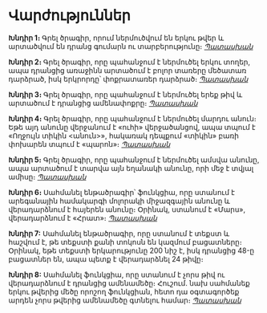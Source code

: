 # Վարժություններ

__Խնդիր 1։__ Գրել ծրագիր, որում ներմուծվում են երկու 
թվեր և արտածվում են դրանց գումարն ու տարբերությունը։
_[Պատասխան](code/exercise01.py)_

__Խնդիր 2։__ Գրել ծրագիր, որը պահանջում է ներմուծել 
երկու տողեր, ապա դրանցից առաջինն արտածում է բոլոր 
տառերը մեծատառ դարձրած, իսկ երկրորդը՝ փոքրատառեր 
դարձրած։
_[Պատասխան](code/exercise02.py)_

__Խնդիր 3։__ Գրել ծրագիր, որը պահանջում է ներմուծել 
երեք թիվ և արտածում է դրանցից ամենափոքրը։
_[Պատասխան](code/exercise03.py)_

__Խնդիր 4։__ Գրել ծրագիր, որը պահանջում է ներմուծել 
մարդու անուն։ Եթե այդ անունը վերջանում է «ուհի» 
վերջածանցով, ապա տպում է «Ողջույն տիկին <անուն>», 
հակառակ դեպքում «տիկին» բառի փոխարեն տպում է 
«պարոն»։
_[Պատասխան](code/exercise04.py)_

__Խնդիր 5։__ Գրել ծրագիր, որը պահանջում է ներմուծել 
ամսվա անունը, ապա արտածում է տարվա այն եղանակի 
անունը, որի մեջ է տվյալ ամիսը։
_[Պատասխան](code/exercise05.py)_

__Խնդիր 6։__ Սահմանել ենթածրագիր՝ ֆունկցիա, որը 
ստանում է արեգանային համակարգի մոլորակի միջազգային 
անունը և վերադարձնում է հայերեն անունը։ Օրինակ, 
ստանում է «Մարս», վերադարձնում է «Հրատ»։
_[Պատասխան](code/exercise06.py)_

__Խնդիր 7:__ Սահմանել ենթածրագիր, որը ստանում է 
տեքստ և հաշվում է, թե տեքստի քանի տոկոսն են կազմում 
բացատները։ Օրինակ, եթե տեքստի երկարությունը 200 նիշ 
է, իսկ դրանցից 48-ը բացատներ են, ապա պետք է 
վերադարձնել 24 թիվը։

__Խնդիր 8:__ Սահմանել ֆունկցիա, որը ստանում է չորս 
թիվ ու վերադարձնում է դրանցից ամենամեծը։ Հուշում. նախ 
սահմանեք երկու թվերից մեծը որոշող ֆունկցիան, հետո դա 
օգտագործեք արդեն չորս թվերից ամենամեծը գտնելու համար։
_[Պատասխան](code/exercise08.py)_
